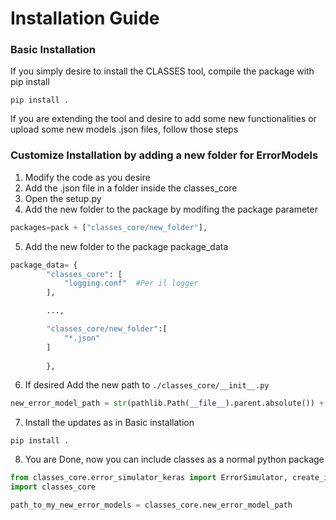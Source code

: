 # Installation Guide

### Basic Installation
If you simply desire to install the CLASSES tool, compile the package with pip install
```
pip install .
```

If you are extending the tool and desire to add some new functionalities or upload some new models .json files, follow those steps

### Customize Installation by adding a new folder for ErrorModels

1. Modify the code as you desire
2. Add the .json file in a folder inside the classes_core
3. Open the setup.py
4. Add the new folder to the package by modifing the package parameter
``` python
packages=pack + ["classes_core/new_folder"],
```
5. Add the new folder to the package package_data
``` python
package_data= {         
        "classes_core": [
            "logging.conf"  #Per il logger
        ],

        ...,

        "classes_core/new_folder":[
            "*.json"
        ]
        
        },
```
6. If desired Add the new path to ```./classes_core/__init__.py ```
``` python
new_error_model_path = str(pathlib.Path(__file__).parent.absolute()) + 'new_folder'
```

7. Install the updates as in Basic installation
```
pip install .
```
8. You are Done, now you can include classes as a normal python package
``` python
from classes_core.error_simulator_keras import ErrorSimulator, create_injection_sites_layer_simulator
import classes_core  

path_to_my_new_error_models = classes_core.new_error_model_path
```